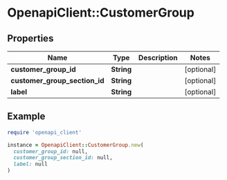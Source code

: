 # OpenapiClient::CustomerGroup

## Properties

| Name | Type | Description | Notes |
| ---- | ---- | ----------- | ----- |
| **customer_group_id** | **String** |  | [optional] |
| **customer_group_section_id** | **String** |  | [optional] |
| **label** | **String** |  | [optional] |

## Example

```ruby
require 'openapi_client'

instance = OpenapiClient::CustomerGroup.new(
  customer_group_id: null,
  customer_group_section_id: null,
  label: null
)
```

